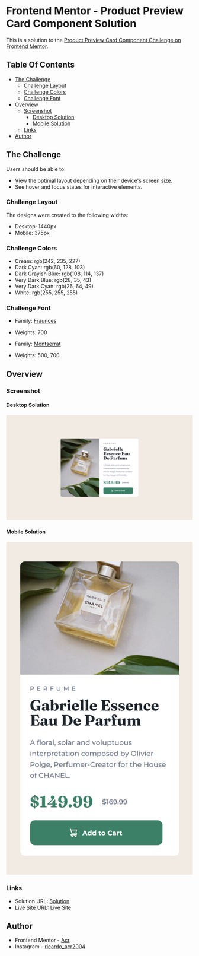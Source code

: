 # Frontend Mentor - Product Preview Card Component Solution

This is a solution to the [Product Preview Card Component Challenge on Frontend Mentor](https://www.frontendmentor.io/challenges/product-preview-card-component-GO7UmttRfa).

## Table Of Contents

- [The Challenge](#the-challenge)
  - [Challenge Layout](#challenge-layout)
  - [Challenge Colors](#challenge-colors)
  - [Challenge Font](#challenge-font)
- [Overview](#overview)
  - [Screenshot](#screenshot)
    - [Desktop Solution](#desktop-solution)
    - [Mobile Solution](#mobile-solution)
  - [Links](#links)
- [Author](#author)

## The Challenge

Users should be able to:

- View the optimal layout depending on their device's screen size.
- See hover and focus states for interactive elements.

### Challenge Layout

The designs were created to the following widths:

- Desktop: 1440px
- Mobile: 375px

### Challenge Colors

- Cream: rgb(242, 235, 227)
- Dark Cyan: rgb(60, 128, 103)
- Dark Grayish Blue: rgb(108, 114, 137)
- Very Dark Blue: rgb(28, 35, 43)
- Very Dark Cyan: rgb(26, 64, 49)
- White: rgb(255, 255, 255)

### Challenge Font

- Family: [Fraunces](https://fonts.google.com/specimen/Fraunces)
- Weights: 700

- Family: [Montserrat](https://fonts.google.com/specimen/Montserrat)
- Weights: 500, 700

## Overview

### Screenshot

#### Desktop Solution
![](Design/Solution/Desktop%20Solution.png)

#### Mobile Solution
![](Design/Solution/Mobile%20Solution.png)

### Links

- Solution URL: [Solution](https://www.frontendmentor.io/solutions/ricardo-piedade-product-preview-card-component-kV4uk_7YzW)
- Live Site URL: [Live Site](https://acr2004.github.io/Product-Preview-Card-Component/)

## Author

- Frontend Mentor - [Acr](https://www.frontendmentor.io/profile/Acr2004)
- Instagram - [ricardo_acr2004](https://www.instagram.com/ricardo_acr2004/)